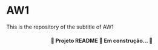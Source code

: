 # AW1
This is the repository of the subtitle of AW1 

<h4 align="center">
  🚧 Projeto README 🚀 Em construção... 🚧
</h4>
